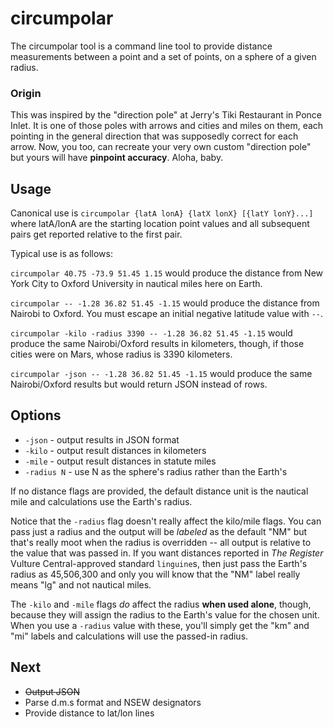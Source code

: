 # circumpolar

   The circumpolar tool is a command line tool to provide distance measurements between a point
   and a set of points, on a sphere of a given radius.

### Origin

   This was inspired by the "direction pole" at Jerry's Tiki Restaurant in Ponce Inlet. It is one of those poles with arrows and cities and miles on them, each pointing in the general direction that was supposedly correct for each arrow. Now, you too, can recreate your very own custom "direction pole" but yours will have **pinpoint accuracy**. Aloha, baby.

## Usage

   Canonical use is ```circumpolar {latA lonA} {latX lonX} [{latY lonY}...]``` where latA/lonA are the starting
   location point values and all subsequent pairs get reported relative to the first pair.
   
   Typical use is as follows: 

   ```circumpolar 40.75 -73.9 51.45 1.15``` would produce the distance from New York City to
   Oxford University in nautical miles here on Earth.

   ```circumpolar -- -1.28 36.82 51.45 -1.15``` would produce the distance from Nairobi to Oxford.
   You must escape an initial negative latitude value with ```--```.

   ```circumpolar -kilo -radius 3390 -- -1.28 36.82 51.45 -1.15``` would produce the same Nairobi/Oxford results
   in kilometers, though, if those cities were on Mars, whose radius is 3390 kilometers.

   ```circumpolar -json -- -1.28 36.82 51.45 -1.15``` would produce the same Nairobi/Oxford results
   but would return JSON instead of rows.

## Options

   * ```-json``` - output results in JSON format
   * ```-kilo``` - output result distances in kilometers
   * ```-mile``` - output result distances in statute miles
   * ```-radius N``` - use N as the sphere's radius rather than the Earth's

   If no distance flags are provided, the default distance unit is the nautical mile and calculations use the Earth's radius.

   Notice that the ```-radius``` flag doesn't really affect the kilo/mile flags. You can pass just a radius and the output will be _labeled_ as the default "NM" but that's really moot when the radius is overridden -- all output is relative to the value that was passed in. If you want distances reported in _The Register_ Vulture Central-approved standard ```linguine```s, then just pass the Earth's radius as 45,506,300 and only you will know that the "NM" label really means "lg" and not nautical miles.

   The ```-kilo``` and ```-mile``` flags _do_ affect the radius **when used alone**, though, because they will assign the radius to the Earth's value for the chosen unit. When you use a ```-radius``` value with these, you'll simply get the "km" and "mi" labels and calculations will use the passed-in radius.

## Next

   - ~~Output JSON~~
   - Parse d.m.s format and NSEW designators
   - Provide distance to lat/lon lines
